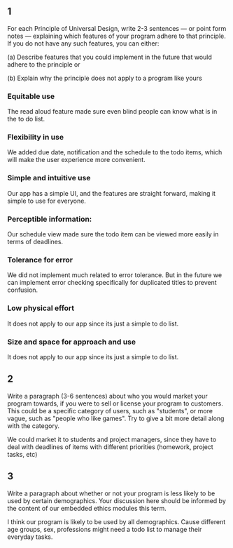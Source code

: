 
## 1
For each Principle of Universal Design, write 2-3 sentences — or point form notes — explaining which features of your program adhere to that principle. If you do not have any such features, you can either:

(a) Describe features that you could implement in the future that would adhere to the principle or

(b) Explain why the principle does not apply to a program like yours 

### Equitable use
The read aloud feature made sure even blind people can know what is in the to do list.

### Flexibility in use
We added due date, notification and the schedule to the todo items, which will make the user experience more convenient.

### Simple and intuitive use
Our app has a simple UI, and the features are straight forward, making it simple to use for everyone.

### Perceptible information:
Our schedule view made sure the todo item can be viewed more easily in terms of deadlines.

### Tolerance for error
We did not implement much related to error tolerance. But in the future we can implement error checking specifically for duplicated titles to prevent confusion.

### Low physical effort
It does not apply to our app since its just a simple to do list.

### Size and space for approach and use
It does not apply to our app since its just a simple to do list.


## 2
Write a paragraph (3-6 sentences) about who you would market your program towards, if you were to sell or license your program to customers. This could be a specific category of users, such as "students", or more vague, such as "people who like games". Try to give a bit more detail along with the category.

We could market it to students and project managers, since they have to deal with deadlines of items with different priorities (homework, project tasks, etc)


## 3
Write a paragraph about whether or not your program is less likely to be used by certain demographics. Your discussion here should be informed by the content of our embedded ethics modules this term.

I think our program is likely to be used by all demographics. Cause different age groups, sex, professions might need a todo list to manage their everyday tasks.
